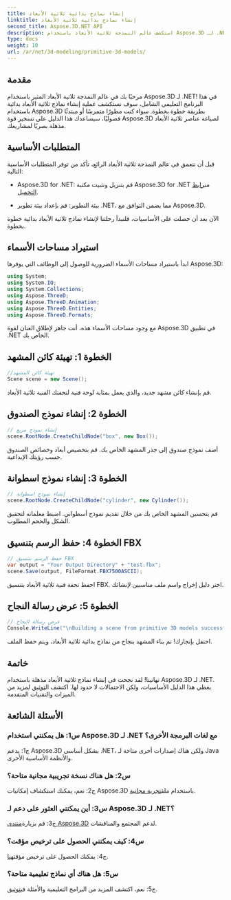 ```yaml
---
title: إنشاء نماذج بدائية ثلاثية الأبعاد
linktitle: إنشاء نماذج بدائية ثلاثية الأبعاد
second_title: Aspose.3D.NET API
description: استكشف عالم النمذجة ثلاثية الأبعاد باستخدام Aspose.3D لـ .NET. قم بإنشاء نماذج بدائية مذهلة دون عناء.
type: docs
weight: 10
url: /ar/net/3d-modeling/primitive-3d-models/
---
```

## مقدمة

مرحبًا بك في عالم النمذجة ثلاثية الأبعاد المثير باستخدام Aspose.3D لـ .NET! في هذا البرنامج التعليمي الشامل، سوف نستكشف عملية إنشاء نماذج ثلاثية الأبعاد بدائية باستخدام Aspose.3D بطريقة خطوة بخطوة. سواء كنت مطورًا متمرسًا أو مبتدئًا فضوليًا، سيساعدك هذا الدليل على تسخير قوة Aspose.3D لصياغة عناصر ثلاثية الأبعاد مذهلة بصريًا لمشاريعك.

## المتطلبات الأساسية

قبل أن نتعمق في عالم النمذجة ثلاثية الأبعاد الرائع، تأكد من توفر المتطلبات الأساسية التالية:

- Aspose.3D for .NET: قم بتنزيل وتثبيت مكتبة Aspose.3D for .NET من[رابط التحميل](https://releases.aspose.com/3d/net/).

- بيئة التطوير: قم بإعداد بيئة تطوير .NET، مما يضمن التوافق مع Aspose.3D.

الآن بعد أن حصلت على الأساسيات، فلنبدأ رحلتنا لإنشاء نماذج ثلاثية الأبعاد بدائية خطوة بخطوة.

## استيراد مساحات الأسماء

ابدأ باستيراد مساحات الأسماء الضرورية للوصول إلى الوظائف التي يوفرها Aspose.3D:

```csharp
using System;
using System.IO;
using System.Collections;
using Aspose.ThreeD;
using Aspose.ThreeD.Animation;
using Aspose.ThreeD.Entities;
using Aspose.ThreeD.Formats;
```

مع وجود مساحات الأسماء هذه، أنت جاهز لإطلاق العنان لقوة Aspose.3D في تطبيق .NET الخاص بك.

## الخطوة 1: تهيئة كائن المشهد

```csharp
//تهيئة كائن المشهد
Scene scene = new Scene();
```

قم بإنشاء كائن مشهد جديد، والذي يعمل بمثابة لوحة فنية لتحفتك الفنية ثلاثية الأبعاد.

## الخطوة 2: إنشاء نموذج الصندوق

```csharp
// إنشاء نموذج مربع
scene.RootNode.CreateChildNode("box", new Box());
```

أضف نموذج صندوق إلى جذر المشهد الخاص بك. قم بتخصيص أبعاد وخصائص الصندوق حسب رؤيتك الإبداعية.

## الخطوة 3: إنشاء نموذج اسطوانة

```csharp
// إنشاء نموذج اسطوانة
scene.RootNode.CreateChildNode("cylinder", new Cylinder());
```

قم بتحسين المشهد الخاص بك من خلال تقديم نموذج أسطواني. اضبط معلماته لتحقيق الشكل والحجم المطلوب.

## الخطوة 4: حفظ الرسم بتنسيق FBX

```csharp
// حفظ الرسم بتنسيق FBX
var output = "Your Output Directory" + "test.fbx";
scene.Save(output, FileFormat.FBX7500ASCII);
```

احفظ تحفة فنية ثلاثية الأبعاد بتنسيق FBX. اختر دليل إخراج واسم ملف مناسبين لإنشائك.

## الخطوة 5: عرض رسالة النجاح

```csharp
// عرض رسالة النجاح
Console.WriteLine("\nBuilding a scene from primitive 3D models successfully.\nFile saved at " + output);
```

احتفل بإنجازك! تم بناء المشهد بنجاح من نماذج بدائية ثلاثية الأبعاد، ويتم حفظ الملف.

## خاتمة

 تهانينا! لقد نجحت في إنشاء نماذج ثلاثية الأبعاد مذهلة باستخدام Aspose.3D لـ .NET. يغطي هذا الدليل الأساسيات، ولكن الاحتمالات لا حدود لها. اكتشف ال[توثيق](https://reference.aspose.com/3d/net/) لمزيد من الميزات والتقنيات المتقدمة.

## الأسئلة الشائعة

### س1: هل يمكنني استخدام Aspose.3D لـ .NET مع لغات البرمجة الأخرى؟

ج1: يدعم Aspose.3D بشكل أساسي .NET، ولكن هناك إصدارات أخرى متاحة لـ Java والأنظمة الأساسية الأخرى.

### س2: هل هناك نسخة تجريبية مجانية متاحة؟

 ج2: نعم، يمكنك استكشاف إمكانيات Aspose.3D باستخدام ملف[تجربة مجانية](https://releases.aspose.com/).

### س3: أين يمكنني العثور على دعم لـ Aspose.3D لـ .NET؟

 ج3: قم بزيارة[منتدى Aspose.3D](https://forum.aspose.com/c/3d/18) لدعم المجتمع والمناقشات.

### س4: كيف يمكنني الحصول على ترخيص مؤقت؟

 ج4: يمكنك الحصول على ترخيص مؤقت[هنا](https://purchase.aspose.com/temporary-license/).

### س5: هل هناك أي نماذج تعليمية متاحة؟

 ج5: نعم، اكتشف المزيد من البرامج التعليمية والأمثلة في[توثيق](https://reference.aspose.com/3d/net/).
